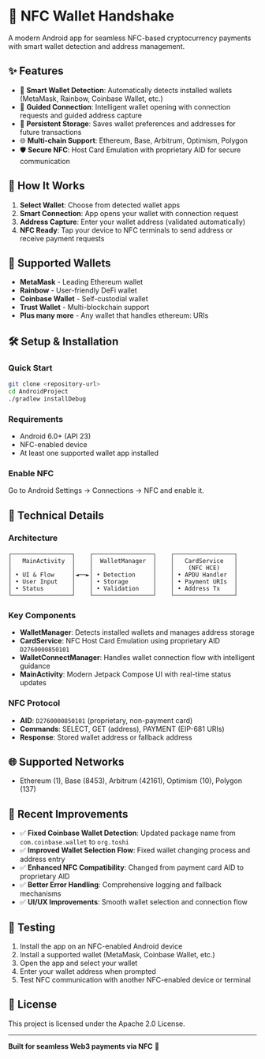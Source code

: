 # 🔗 NFC Wallet Handshake

A modern Android app for seamless NFC-based cryptocurrency payments with smart wallet detection and address management.

## ✨ Features

- 📱 **Smart Wallet Detection**: Automatically detects installed wallets (MetaMask, Rainbow, Coinbase Wallet, etc.)
- 🔄 **Guided Connection**: Intelligent wallet opening with connection requests and guided address capture
- 💾 **Persistent Storage**: Saves wallet preferences and addresses for future transactions
- 🌐 **Multi-chain Support**: Ethereum, Base, Arbitrum, Optimism, Polygon
- 🛡️ **Secure NFC**: Host Card Emulation with proprietary AID for secure communication

## 🚀 How It Works

1. **Select Wallet**: Choose from detected wallet apps
2. **Smart Connection**: App opens your wallet with connection request
3. **Address Capture**: Enter your wallet address (validated automatically)
4. **NFC Ready**: Tap your device to NFC terminals to send address or receive payment requests

## 📱 Supported Wallets

- **MetaMask** - Leading Ethereum wallet
- **Rainbow** - User-friendly DeFi wallet
- **Coinbase Wallet** - Self-custodial wallet
- **Trust Wallet** - Multi-blockchain support
- **Plus many more** - Any wallet that handles ethereum: URIs

## 🛠️ Setup & Installation

### Quick Start

```bash
git clone <repository-url>
cd AndroidProject
./gradlew installDebug
```

### Requirements

- Android 6.0+ (API 23)
- NFC-enabled device
- At least one supported wallet app installed

### Enable NFC

Go to Android Settings → Connections → NFC and enable it.

## 🔧 Technical Details

### Architecture

```
┌─────────────────┐    ┌─────────────────┐    ┌─────────────────┐
│   MainActivity  │    │  WalletManager  │    │   CardService   │
│                 │    │                 │    │    (NFC HCE)    │
│ • UI & Flow     │◄──►│ • Detection     │    │ • APDU Handler  │
│ • User Input    │    │ • Storage       │    │ • Payment URIs  │
│ • Status        │    │ • Validation    │    │ • Address Tx    │
└─────────────────┘    └─────────────────┘    └─────────────────┘
```

### Key Components

- **WalletManager**: Detects installed wallets and manages address storage
- **CardService**: NFC Host Card Emulation using proprietary AID `D2760000850101`
- **WalletConnectManager**: Handles wallet connection flow with intelligent guidance
- **MainActivity**: Modern Jetpack Compose UI with real-time status updates

### NFC Protocol

- **AID**: `D2760000850101` (proprietary, non-payment card)
- **Commands**: SELECT, GET (address), PAYMENT (EIP-681 URIs)
- **Response**: Stored wallet address or fallback address

## 🌐 Supported Networks

- Ethereum (1), Base (8453), Arbitrum (42161), Optimism (10), Polygon (137)

## 🔧 Recent Improvements

- ✅ **Fixed Coinbase Wallet Detection**: Updated package name from `com.coinbase.wallet` to `org.toshi`
- ✅ **Improved Wallet Selection Flow**: Fixed wallet changing process and address entry
- ✅ **Enhanced NFC Compatibility**: Changed from payment card AID to proprietary AID
- ✅ **Better Error Handling**: Comprehensive logging and fallback mechanisms
- ✅ **UI/UX Improvements**: Smooth wallet selection and connection flow

## 🧪 Testing

1. Install the app on an NFC-enabled Android device
2. Install a supported wallet (MetaMask, Coinbase Wallet, etc.)
3. Open the app and select your wallet
4. Enter your wallet address when prompted
5. Test NFC communication with another NFC-enabled device or terminal

## 📄 License

This project is licensed under the Apache 2.0 License.

---

**Built for seamless Web3 payments via NFC** 🚀 